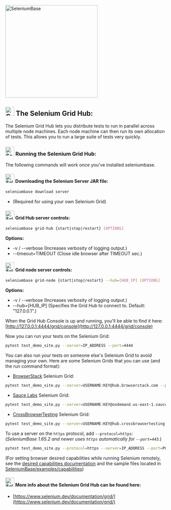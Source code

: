 <!-- SeleniumBase Docs -->

[<img src="https://seleniumbase.github.io/cdn/img/super_logo_sb.png" title="SeleniumBase" width="290">](https://github.com/seleniumbase/SeleniumBase/blob/master/README.md)

<h2><img src="https://seleniumbase.github.io/img/logo6.png" title="SeleniumBase" width="28" /> The Selenium Grid Hub:</h2>

The Selenium Grid Hub lets you distribute tests to run in parallel across multiple node machines. Each node machine can then run its own allocation of tests. This allows you to run a large suite of tests very quickly.

<h3><img src="https://seleniumbase.github.io/img/logo6.png" title="SeleniumBase" width="28" /> Running the Selenium Grid Hub:</h3>

The following commands will work once you've installed seleniumbase.

<h4><img src="https://seleniumbase.github.io/img/logo6.png" title="SeleniumBase" width="28" /> Downloading the Selenium Server JAR file:</h4>

```bash
seleniumbase download server
```

* (Required for using your own Selenium Grid)

<h4><img src="https://seleniumbase.github.io/img/logo6.png" title="SeleniumBase" width="28" /> Grid Hub server controls:</h4>

```bash
seleniumbase grid-hub {start|stop|restart} [OPTIONS]
```

<b>Options:</b>
<ul>
<li> -v / --verbose  (Increases verbosity of logging output.)</li>
<li> --timeout=TIMEOUT  (Close idle browser after TIMEOUT sec.)</li>
</ul>

<h4><img src="https://seleniumbase.github.io/img/logo6.png" title="SeleniumBase" width="28" /> Grid node server controls:</h4>

```bash
seleniumbase grid-node {start|stop|restart} --hub=[HUB_IP] [OPTIONS]
```

<b>Options:</b>
<ul>
<li> -v / --verbose  (Increases verbosity of logging output.)</li>
<li> --hub=[HUB_IP]  (Specifies the Grid Hub to connect to. Default: "127.0.0.1".)</li>
</ul>

When the Grid Hub Console is up and running, you'll be able to find it here: [http://127.0.0.1:4444/grid/console](http://127.0.0.1:4444/grid/console)

Now you can run your tests on the Selenium Grid:

```bash
pytest test_demo_site.py --server=IP_ADDRESS --port=4444
```

You can also run your tests on someone else's Selenium Grid to avoid managing your own. Here are some Selenium Grids that you can use (and the run command format):

* [BrowserStack](https://www.browserstack.com/automate#) Selenium Grid:

```bash
pytest test_demo_site.py --server=USERNAME:KEY@hub.browserstack.com --port=80
```

* [Sauce Labs](https://saucelabs.com/products/open-source-frameworks/selenium) Selenium Grid:

```bash
pytest test_demo_site.py --server=USERNAME:KEY@ondemand.us-east-1.saucelabs.com --port=443 --protocol=https
```

* [CrossBrowserTesting](https://help.crossbrowsertesting.com/selenium-testing/getting-started/python/) Selenium Grid:

```bash
pytest test_demo_site.py --server=USERNAME:KEY@hub.crossbrowsertesting.com --port=80
```

To use a server on the ``https`` protocol, add ``--protocol=https``:
(<i>SeleniumBase 1.65.2 and newer uses ``https`` automatically for ``--port=443``.</i>)

```bash
pytest test_demo_site.py --protocol=https --server=IP_ADDRESS --port=PORT
```

(For setting browser desired capabilities while running Selenium remotely, see the <a href="https://seleniumbase.io/help_docs/desired_capabilities/">desired capabilities documentation</a> and the sample files located in <a href="https://github.com/seleniumbase/SeleniumBase/tree/master/examples/capabilities">SeleniumBase/examples/capabilities</a>)

<h4><img src="https://seleniumbase.github.io/img/logo6.png" title="SeleniumBase" width="28" /> More info about the Selenium Grid Hub can be found here:</h4>

* [https://www.selenium.dev/documentation/grid/](https://www.selenium.dev/documentation/grid/)
